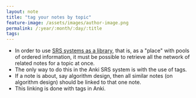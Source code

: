 ```yaml
---
layout: note
title: "tag your notes by topic"
feature-image: /assets/images/author-image.png
permalink: /:year/:month/:day/:title
tags:
---
```


- In order to use [SRS systems as a library](/2022/09/02/anki-as-liquid-library), that is, as a "place" with pools of ordered information, it must be possible to retrieve all the network of related notes for a topic at once.
- The only way to do this in the Anki SRS system is with the use of tags.
- If a note is about, say algorithm design, then all similar notes (on algorithm design) should be linked to that one note.
- This linking is done with tags in Anki.
